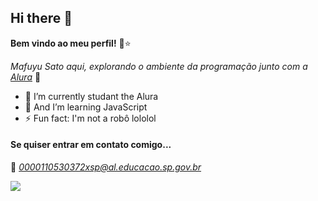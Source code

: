 ## Hi there 👋
**Bem vindo ao meu perfil!** 🍄⭐



*Mafuyu Sato aqui, explorando o ambiente da programação junto com a [Alura](https://www.alura.com.br)* 🎸

- 🔭 I’m currently studant the Alura
- 🌱 And I’m learning JavaScript
- ⚡ Fun fact: I'm not a robô lololol

#### Se quiser entrar em contato comigo...
 📧 *0000110530372xsp@al.educacao.sp.gov.br*

![](https://media1.tenor.com/m/9ZCY_acnM6AAAAAC/given-anime.gif)
